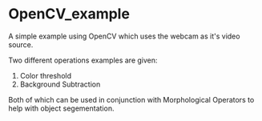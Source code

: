 OpenCV_example
==============

A simple example using OpenCV which uses the webcam as it's video source. 

Two different operations examples are given:
1. Color threshold 
2. Background Subtraction

Both of which can be used in conjunction with Morphological Operators to help with object segementation.
